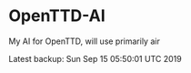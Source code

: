 # OpenTTD-AI
My AI for OpenTTD, will use primarily air

Latest backup: Sun Sep 15 05:50:01 UTC 2019

